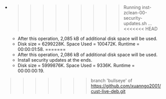 * >>>>>>>>> Running inst-zclean-00-security-updates.sh ...
<<<<<<< HEAD
  * After this operation, 2,085 kB of additional disk space will be used.
  * Disk size = 6299228K. Space Used = 100472K. Runtime = 00:00:01:58.
=======
  * After this operation, 2,086 kB of additional disk space will be used.
  * Install security updates at the ends.
  * Disk size = 5999876K. Space Used = 9336K. Runtime = 00:00:00:19.
>>>>>>> branch 'bullseye' of https://github.com/xuanngo2001/cust-live-deb.git
